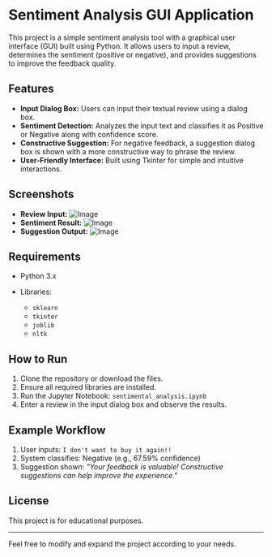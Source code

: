 # Sentiment Analysis GUI Application

This project is a simple sentiment analysis tool with a graphical user interface (GUI) built using Python. It allows users to input a review, determines the sentiment (positive or negative), and provides suggestions to improve the feedback quality.

## Features

* **Input Dialog Box:** Users can input their textual review using a dialog box.
* **Sentiment Detection:** Analyzes the input text and classifies it as Positive or Negative along with confidence score.
* **Constructive Suggestion:** For negative feedback, a suggestion dialog box is shown with a more constructive way to phrase the review.
* **User-Friendly Interface:** Built using Tkinter for simple and intuitive interactions.

## Screenshots

* **Review Input:**
  ![Image](https://github.com/user-attachments/assets/b7f685ca-c9fe-4fa8-8f62-2b7d77514232)
* **Sentiment Result:**
 ![Image](https://github.com/user-attachments/assets/dcd56a87-c26c-43f1-8aad-6733e86c07fc)
* **Suggestion Output:**
  ![Image](https://github.com/user-attachments/assets/d91cdc77-3fb1-4889-9aee-ed40717cbf23)

## Requirements

* Python 3.x
* Libraries:

  * `sklearn`
  * `tkinter`
  * `joblib`
  * `nltk`

## How to Run

1. Clone the repository or download the files.
2. Ensure all required libraries are installed.
3. Run the Jupyter Notebook: `sentimental_analysis.ipynb`
4. Enter a review in the input dialog box and observe the results.

## Example Workflow

1. User inputs: `I don't want to buy it again!!`
2. System classifies: Negative (e.g., 67.59% confidence)
3. Suggestion shown: *"Your feedback is valuable! Constructive suggestions can help improve the experience."*

## License

This project is for educational purposes.

---

Feel free to modify and expand the project according to your needs.
